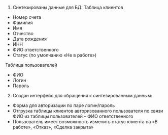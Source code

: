 1) Синтезированы данные для БД:
Таблица клиентов
- Номер счета
- Фамилия
- Имя
- Отчество
- Дата рождения
- ИНН
- ФИО ответственного
- Статус (по умолчанию «Не в работе»)

Таблица пользователей
- ФИО
- Логин
- Пароль

2) Создан интерфейс для обращения к синтезированным данным:
- Форма для авторизации по паре логин/пароль
- Отгрузка таблицы клиентов авторизованного пользователя по связи ФИО из таблицы пользователей – ФИО ответственного
- Пользователь имеет возможность изменить статус клиента на «В работе», «Отказ», «Сделка закрыта»
